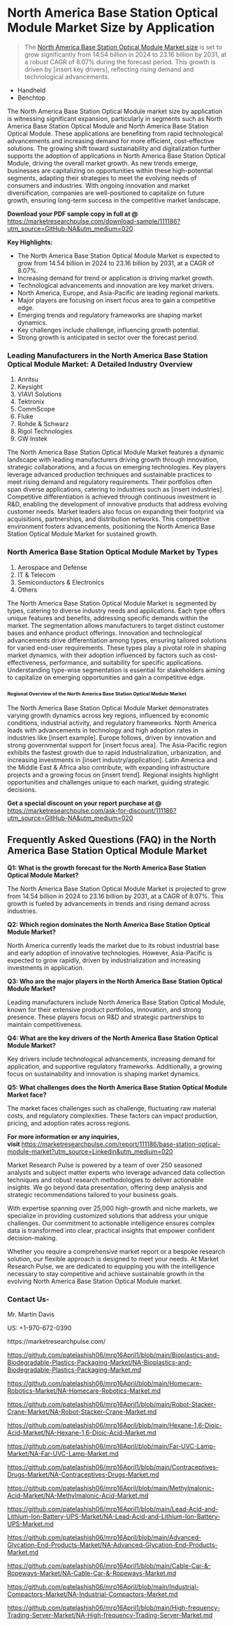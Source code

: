 <h1>North America Base Station Optical Module Market&nbsp;Size by Application</h1><blockquote><p>The <a href="https://marketresearchpulse.com/download-sample/111186?utm_source=GitHub-NA&amp;utm_medium=020">North America Base Station Optical Module Market size</a> is set to grow significantly from 14.54 billion in 2024 to 23.16 billion by 2031, at a robust CAGR of 8.07% during the forecast period. This growth is driven by [insert key drivers], reflecting rising demand and technological advancements.</p></blockquote><ul><li>Handheld<li> Benchtop</li></ul><p>The North America Base Station Optical Module market size by application is witnessing significant expansion, particularly in segments such as North America Base Station Optical Module and North America Base Station Optical Module. These applications are benefiting from rapid technological advancements and increasing demand for more efficient, cost-effective solutions. The growing shift toward sustainability and digitalization further supports the adoption of applications in North America Base Station Optical Module, driving the overall market growth. As new trends emerge, businesses are capitalizing on opportunities within these high-potential segments, adapting their strategies to meet the evolving needs of consumers and industries. With ongoing innovation and market diversification, companies are well-positioned to capitalize on future growth, ensuring long-term success in the competitive market landscape.</p><p><strong>Download your PDF sample copy in full at @ </strong><a href="https://marketresearchpulse.com/download-sample/111186?utm_source=GitHub-NA&amp;utm_medium=020">https://marketresearchpulse.com/download-sample/111186?utm_source=GitHub-NA&amp;utm_medium=020</a></p><p><strong>Key Highlights: </strong></p><ul><li>The North America Base Station Optical Module Market is expected to grow from 14.54 billion in 2024 to 23.16 billion by 2031, at a CAGR of 8.07%.</li><li>Increasing demand for trend or application is driving market growth.</li><li>Technological advancements and innovation are key market drivers.</li><li>North America, Europe, and Asia-Pacific are leading regional markets.</li><li>Major players are focusing on insert focus area to gain a competitive edge.</li><li>Emerging trends and regulatory frameworks are shaping market dynamics.</li><li>Key challenges include challenge, influencing growth potential.</li><li>Strong growth is anticipated in sector over the forecast period.</li></ul><h3>Leading Manufacturers in the North America Base Station Optical Module Market: A Detailed Industry Overview</h3><ol><li>Anritsu</li><li>Keysight</li><li>VIAVI Solutions</li><li>Tektronix</li><li>CommScope</li><li>Fluke</li><li>Rohde & Schwarz</li><li>Rigol Technologies</li><li>GW Instek</li></ol><div class="flex max-w-full flex-col flex-grow"><div class="min-h-8 text-message flex w-full flex-col items-end gap-2 whitespace-normal break-words [.text-message+&amp;]:mt-5" dir="auto" data-message-author-role="assistant" data-message-id="fd8432e4-4910-450d-b182-61b7bfb0a01f" data-message-model-slug="gpt-4o"><div class="flex w-full flex-col gap-1 empty:hidden first:pt-[3px]"><div class="markdown prose w-full break-words dark:prose-invert light"><p>The North America Base Station Optical Module Market features a dynamic landscape with leading manufacturers driving growth through innovation, strategic collaborations, and a focus on emerging technologies. Key players leverage advanced production techniques and sustainable practices to meet rising demand and regulatory requirements. Their portfolios often span diverse applications, catering to industries such as [insert industries]. Competitive differentiation is achieved through continuous investment in R&amp;D, enabling the development of innovative products that address evolving customer needs. Market leaders also focus on expanding their footprint via acquisitions, partnerships, and distribution networks. This competitive environment fosters advancements, positioning the North America Base Station Optical Module Market for sustained growth.</p></div></div></div></div><h3>North America Base Station Optical Module Market by Types</h3><ol><li>Aerospace and Defense<li> IT & Telecom<li> Semiconductors & Electronics<li> Others</li></ol><div class="flex max-w-full flex-col flex-grow"><div class="min-h-8 text-message flex w-full flex-col items-end gap-2 whitespace-normal break-words [.text-message+&amp;]:mt-5" dir="auto" data-message-author-role="assistant" data-message-id="084470be-0bb7-4664-bddf-5156b4f41249" data-message-model-slug="gpt-4o-mini"><div class="flex w-full flex-col gap-1 empty:hidden first:pt-[3px]"><div class="markdown prose w-full break-words dark:prose-invert light"><p>The North America Base Station Optical Module Market is segmented by types, catering to diverse industry needs and applications. Each type offers unique features and benefits, addressing specific demands within the market. The segmentation allows manufacturers to target distinct customer bases and enhance product offerings. Innovation and technological advancements drive differentiation among types, ensuring tailored solutions for varied end-user requirements. These types play a pivotal role in shaping market dynamics, with their adoption influenced by factors such as cost-effectiveness, performance, and suitability for specific applications. Understanding type-wise segmentation is essential for stakeholders aiming to capitalize on emerging opportunities and gain a competitive edge.</p></div></div></div></div><h3><span style="font-size: 11px;">Regional Overview of the North America Base Station Optical Module Market</span></h3><div class="flex max-w-full flex-col flex-grow"><div class="min-h-8 text-message flex w-full flex-col items-end gap-2 whitespace-normal break-words [.text-message+&amp;]:mt-5" dir="auto" data-message-author-role="assistant" data-message-id="e9038762-ce64-4e30-91c9-9bd413514231" data-message-model-slug="gpt-4o-mini"><div class="flex w-full flex-col gap-1 empty:hidden first:pt-[3px]"><div class="markdown prose w-full break-words dark:prose-invert light"><p>The North America Base Station Optical Module Market demonstrates varying growth dynamics across key regions, influenced by economic conditions, industrial activity, and regulatory frameworks. North America leads with advancements in technology and high adoption rates in industries like [insert example]. Europe follows, driven by innovation and strong governmental support for [insert focus area]. The Asia-Pacific region exhibits the fastest growth due to rapid industrialization, urbanization, and increasing investments in [insert industry/application]. Latin America and the Middle East &amp; Africa also contribute, with expanding infrastructure projects and a growing focus on [insert trend]. Regional insights highlight opportunities and challenges unique to each market, guiding strategic decisions.</p></div></div></div></div><p><strong>Get a special discount on your report purchase at @ </strong><a href="https://marketresearchpulse.com/ask-for-discount/111186?utm_source=GitHub-NA&amp;utm_medium=020">https://marketresearchpulse.com/ask-for-discount/111186?utm_source=GitHub-NA&amp;utm_medium=020</a></p><h2>Frequently Asked Questions (FAQ) in the North America Base Station Optical Module Market</h2><p><strong>Q1: What is the growth forecast for the North America Base Station Optical Module Market?</strong></p><p>The North America Base Station Optical Module Market is projected to grow from 14.54 billion in 2024 to 23.16 billion by 2031, at a CAGR of 8.07%. This growth is fueled by advancements in trends and rising demand across industries.</p><p><strong>Q2: Which region dominates the North America Base Station Optical Module Market?</strong></p><p>North America currently leads the market due to its robust industrial base and early adoption of innovative technologies. However, Asia-Pacific is expected to grow rapidly, driven by industrialization and increasing investments in application.</p><p><strong>Q3: Who are the major players in the North America Base Station Optical Module Market?</strong></p><p>Leading manufacturers include North America Base Station Optical Module, known for their extensive product portfolios, innovation, and strong presence. These players focus on R&amp;D and strategic partnerships to maintain competitiveness.</p><p><strong>Q4: What are the key drivers of the North America Base Station Optical Module Market?</strong></p><p>Key drivers include technological advancements, increasing demand for application, and supportive regulatory frameworks. Additionally, a growing focus on sustainability and innovation is shaping market dynamics.</p><p><strong>Q5: What challenges does the North America Base Station Optical Module Market face?</strong></p><p>The market faces challenges such as challenge, fluctuating raw material costs, and regulatory complexities. These factors can impact production, pricing, and adoption rates across regions.</p><p><strong>For more information or any inquiries, visit&nbsp;</strong><a href="https://marketresearchpulse.com/report/111186/base-station-optical-module-market?utm_source=Linkedin&utm_medium=020">https://marketresearchpulse.com/report/111186/base-station-optical-module-market?utm_source=Linkedin&utm_medium=020</a></p><p>Market Research Pulse is powered by a team of over 250 seasoned analysts and subject matter experts who leverage advanced data collection techniques and robust research methodologies to deliver actionable insights. We go beyond data presentation, offering deep analysis and strategic recommendations tailored to your business goals.</p><p>With expertise spanning over 25,000 high-growth and niche markets, we specialize in providing customized solutions that address your unique challenges. Our commitment to actionable intelligence ensures complex data is transformed into clear, practical insights that empower confident decision-making.</p><p>Whether you require a comprehensive market report or a bespoke research solution, our flexible approach is designed to meet your needs. At Market Research Pulse, we are dedicated to equipping you with the intelligence necessary to stay competitive and achieve sustainable growth in the evolving North America Base Station Optical Module market.</p><h3><strong>Contact Us-</strong></h3><p>Mr. Martin Davis</p><p>US: +1-970-672-0390</p><p>https://marketresearchpulse.com/</p><p><a href="https://github.com/patelashish06/mrp16April1/blob/main/Bioplastics-and-Biodegradable-Plastics-Packaging-Market/NA-Bioplastics-and-Biodegradable-Plastics-Packaging-Market.md">https://github.com/patelashish06/mrp16April1/blob/main/Bioplastics-and-Biodegradable-Plastics-Packaging-Market/NA-Bioplastics-and-Biodegradable-Plastics-Packaging-Market.md</a></p><p><a href="https://github.com/patelashish06/mrp16April/blob/main/Homecare-Robotics-Market/NA-Homecare-Robotics-Market.md">https://github.com/patelashish06/mrp16April/blob/main/Homecare-Robotics-Market/NA-Homecare-Robotics-Market.md</a></p><p><a href="https://github.com/patelashish06/mrp16April1/blob/main/Robot-Stacker-Crane-Market/NA-Robot-Stacker-Crane-Market.md">https://github.com/patelashish06/mrp16April1/blob/main/Robot-Stacker-Crane-Market/NA-Robot-Stacker-Crane-Market.md</a></p><p><a href="https://github.com/patelashish06/mrp16April/blob/main/Hexane-1,6-Dioic-Acid-Market/NA-Hexane-1,6-Dioic-Acid-Market.md">https://github.com/patelashish06/mrp16April/blob/main/Hexane-1,6-Dioic-Acid-Market/NA-Hexane-1,6-Dioic-Acid-Market.md</a></p><p><a href="https://github.com/patelashish06/mrp16April/blob/main/Far-UVC-Lamp-Market/NA-Far-UVC-Lamp-Market.md">https://github.com/patelashish06/mrp16April/blob/main/Far-UVC-Lamp-Market/NA-Far-UVC-Lamp-Market.md</a></p><p><a href="https://github.com/patelashish06/mrp16April1/blob/main/Contraceptives-Drugs-Market/NA-Contraceptives-Drugs-Market.md">https://github.com/patelashish06/mrp16April1/blob/main/Contraceptives-Drugs-Market/NA-Contraceptives-Drugs-Market.md</a></p><p><a href="https://github.com/patelashish06/mrp16April/blob/main/Methylmalonic-Acid-Market/NA-Methylmalonic-Acid-Market.md">https://github.com/patelashish06/mrp16April/blob/main/Methylmalonic-Acid-Market/NA-Methylmalonic-Acid-Market.md</a></p><p><a href="https://github.com/patelashish06/mrp16April1/blob/main/Lead-Acid-and-Lithium-Ion-Battery-UPS-Market/NA-Lead-Acid-and-Lithium-Ion-Battery-UPS-Market.md">https://github.com/patelashish06/mrp16April1/blob/main/Lead-Acid-and-Lithium-Ion-Battery-UPS-Market/NA-Lead-Acid-and-Lithium-Ion-Battery-UPS-Market.md</a></p><p><a href="https://github.com/patelashish06/mrp16April/blob/main/Advanced-Glycation-End-Products-Market/NA-Advanced-Glycation-End-Products-Market.md">https://github.com/patelashish06/mrp16April/blob/main/Advanced-Glycation-End-Products-Market/NA-Advanced-Glycation-End-Products-Market.md</a></p><p><a href="https://github.com/patelashish06/mrp16April1/blob/main/Cable-Car-&-Ropeways-Market/NA-Cable-Car-&-Ropeways-Market.md">https://github.com/patelashish06/mrp16April1/blob/main/Cable-Car-&-Ropeways-Market/NA-Cable-Car-&-Ropeways-Market.md</a></p><p><a href="https://github.com/patelashish06/mrp16April/blob/main/Industrial-Compactors-Market/NA-Industrial-Compactors-Market.md">https://github.com/patelashish06/mrp16April/blob/main/Industrial-Compactors-Market/NA-Industrial-Compactors-Market.md</a></p><p><a href="https://github.com/patelashish06/mrp16April1/blob/main/High-frequency-Trading-Server-Market/NA-High-frequency-Trading-Server-Market.md">https://github.com/patelashish06/mrp16April1/blob/main/High-frequency-Trading-Server-Market/NA-High-frequency-Trading-Server-Market.md</a></p>